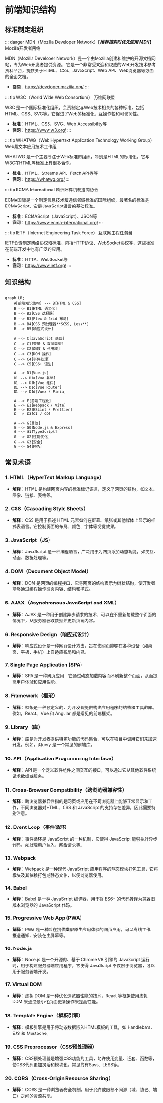 # 前端知识结构

## 标准制定组织

::: danger MDN（Mozilla Developer Network）【***推荐搜索时优先使用 MDN***】
Mozilla开发者网络

MDN（Mozilla Developer Network）是一个由Mozilla创建和维护的开源文档网站，专为Web开发者提供资源。
它是一个非常受欢迎和权威的Web开发技术参考资料平台，提供关于HTML、CSS、JavaScript、Web API、Web浏览器等方面的全面文档。



- **官网**：https://developer.mozilla.org/
:::


::: tip W3C（World Wide Web Consortium）
万维网联盟

W3C 是一个国际标准化组织，负责制定与Web技术相关的各种标准，包括HTML、CSS、SVG等。它促进了Web的标准化、互操作性和可访问性。

- **标准**：HTML、CSS、SVG、Web Accessibility等
- **官网**：https://www.w3.org/
:::

::: tip WHATWG（Web Hypertext Application Technology Working Group）
Web超文本应用技术工作组

WHATWG 是一个主要专注于Web标准的组织，特别是HTML的标准化。它与W3C在HTML等标准上有很多合作。

- **标准**：HTML、Streams API、Fetch API等等
- **官网**：https://whatwg.org/
:::

::: tip ECMA International
欧洲计算机制造商协会

ECMA国际是一个制定信息技术和通信领域标准的国际组织，最著名的标准是ECMAScript，它是JavaScript语言的基础标准。

- **标准**：ECMAScript（JavaScript）、JSON等
- **官网**：https://www.ecma-international.org/
:::

::: tip IETF（Internet Engineering Task Force）
互联网工程任务组

IETF负责制定网络协议和标准，包括HTTP协议、WebSocket协议等，这些标准在前端开发中也有广泛的应用。

- **标准**：HTTP、WebSocket等
- **官网**：https://www.ietf.org/
:::


## 知识结构

<div class="mermaid-container-frontend">

``` mermaid
graph LR;
    A[前端知识结构] --> B[HTML & CSS]
    B --> B1[HTML 语义化]
    B --> B2[CSS 选择器]
    B --> B3[Flex & Grid 布局]
    B --> B4[CSS 预处理器**SCSS, Less**]
    B --> B5[响应式设计]

    A --> C[JavaScript 基础]
    C --> C1[变量 & 数据类型]
    C --> C2[函数 & 作用域]
    C --> C3[DOM 操作]
    C --> C4[事件处理]
    C --> C5[ES6+ 语法]

    A --> D1[Vue.js]
    D1 --> D1a[Vue 基础]
    D1 --> D1b[Vue 组件]
    D1 --> D1c[Vue Router]
    D1 --> D1d[Vuex / Pinia]

    A --> E[前端工程化]
    E --> E1[Webpack / Vite]
    E --> E2[ESLint / Prettier]
    E --> E3[CI / CD]

    A --> G[其他]
    G --> G0[Node.js & Express]
    G --> G1[TypeScript]
    G --> G2[性能优化]
    G --> G3[安全]
    G --> G4[PWA]

```

## 常见术语

### 1. **HTML（HyperText Markup Language）**
   - **解释**：HTML 是构建网页内容的标准标记语言，定义了网页的结构，如文本、图像、链接、表格等。

### 2. **CSS（Cascading Style Sheets）**
   - **解释**：CSS 是用于描述 HTML 元素如何在屏幕、纸张或其他媒体上显示的样式表语言。它控制页面的布局、颜色、字体等视觉效果。

### 3. **JavaScript（JS）**
   - **解释**：JavaScript 是一种编程语言，广泛用于为网页添加动态功能，如交互、动画、数据处理等。

### 4. **DOM（Document Object Model）**
   - **解释**：DOM 是网页的编程接口，它将网页的结构表示为树状结构，使开发者能够通过编程操作网页内容、结构和样式。

### 5. **AJAX（Asynchronous JavaScript and XML）**
   - **解释**：AJAX 是一种用于创建异步请求的技术，可以在不重新加载整个页面的情况下，从服务器获取数据并更新页面内容。

### 6. **Responsive Design（响应式设计）**
   - **解释**：响应式设计是一种网页设计方法，旨在使网页能够在各种设备（如桌面、平板、手机）上自适应布局和内容。

### 7. **Single Page Application (SPA)**
   - **解释**：SPA 是一种网页应用，它通过动态加载内容而不刷新整个页面，从而提高用户体验和应用性能。

### 8. **Framework（框架）**
   - **解释**：框架是一种预定义的、为开发者提供构建应用程序的结构和工具的库。例如，React、Vue 和 Angular 都是常见的前端框架。

### 9. **Library（库）**
   - **解释**：库是为开发者提供特定功能的代码集合，可以在项目中调用它们来加速开发。例如，jQuery 是一个常见的前端库。

### 10. **API（Application Programming Interface）**
   - **解释**：API 是一个定义软件组件之间交互的接口，可以通过它从其他软件系统请求数据或服务。

### 11. **Cross-Browser Compatibility（跨浏览器兼容性）**
   - **解释**：跨浏览器兼容性指的是网页或应用在不同浏览器上能够正常显示和工作，不同浏览器对HTML、CSS 和 JavaScript 的支持存在差异，因此需要特别注意。

### 12. **Event Loop（事件循环）**
   - **解释**：事件循环是 JavaScript 的一种机制，它使得 JavaScript 能够执行异步代码，如处理用户输入、网络请求等。

### 13. **Webpack**
   - **解释**：Webpack 是一种现代 JavaScript 应用程序的静态模块打包工具，它将模块及其依赖打包成静态文件，以便浏览器使用。

### 14. **Babel**
   - **解释**：Babel 是一种 JavaScript 编译器，用于将 ES6+ 的代码转译为兼容旧版本浏览器的 JavaScript 代码。

### 15. **Progressive Web App (PWA)**
   - **解释**：PWA 是一种旨在提供类似原生应用体验的网页应用，可以离线工作、推送通知、安装在主屏幕等。

### 16. **Node.js**
   - **解释**：Node.js 是一个开源的、基于 Chrome V8 引擎的 JavaScript 运行时，用于构建服务器端应用程序。它使得 JavaScript 不仅限于浏览器，可以用于服务器端开发。

### 17. **Virtual DOM**
   - **解释**：虚拟 DOM 是一种优化浏览器性能的技术，React 等框架使用虚拟 DOM 来通过最小化页面更新操作来提高性能。

### 18. **Template Engine（模板引擎）**
   - **解释**：模板引擎是用于将动态数据嵌入HTML模板的工具，如 Handlebars、EJS 和 Mustache。

### 19. **CSS Preprocessor（CSS预处理器）**
   - **解释**：CSS预处理器是增强CSS功能的工具，允许使用变量、嵌套、函数等，使CSS代码更加灵活和模块化。常见的有Sass、LESS等。

### 20. **CORS（Cross-Origin Resource Sharing）**
   - **解释**：CORS 是一种浏览器安全机制，用于允许或限制不同源（域、协议、端口）之间的资源共享。


</div>

<style>
.mermaid-container-frontend{
  width: 100%;
  overflow: auto;
}

.mermaid-container-frontend .mermaid {
  width: 550px;
}
</style>